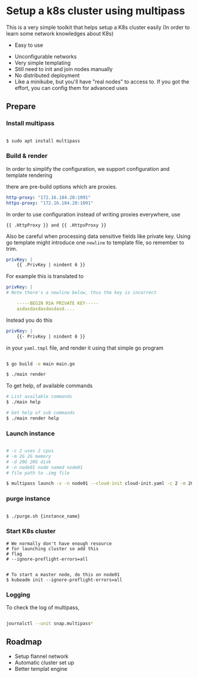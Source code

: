 # Setup a k8s cluster using multipass

This is a very simple toolkit that helps setup a K8s cluster easily (In order to learn some network knowledges about K8s)

+ Easy to use
- Unconfigurable networks
- Very simple templating
- Still need to init and join nodes manually
- No distributed deployment
- Like a minikube, but you'll have "real nodes" to access to. If you got the effort, you can config them for advanced uses

## Prepare

### Install multipass

```bash

$ sudo apt install multipass

```


### Build & render

In order to simplify the configuration, we support configuration
and template rendering

there are pre-build options which are proxies. 

```yaml
http-proxy: "172.16.184.20:1091"
https-proxy: "172.16.184.20:1091"
```

In order to use configuration instead of writing proxies everywhere, use 

```
{{ .HttpProxy }} and {{ .HttpsProxy }}
```

Also be careful when processing data sensitive fields like private key. Using go template might introduce one `newline` to template file, so remember to trim. 

```yaml
privKey: |
    {{ .PrivKey | nindent 6 }}
```
For example this is translated to 

```yaml
privKey: |
# Note there's a newline below, thus the key is incorrect

    -----BEGIN RSA PRIVATE KEY-----
    asdasdasdasdasdasd....
```

Instead you do this

```yaml
privKey: |
    {{- PrivKey | nindent 6 }}
```

in your `yaml.tmpl` file, and render it using that simple go program

```bash

$ go build -o main main.go

$ ./main render

```

To get help, of available commands

```bash
# List available commands
$ ./main help

# Get help of sub commands
$ ./main render help

```


### Launch instance

```bash

# -c 2 uses 2 cpus
# -m 2G 2G memory
# -d 20G 20G disk
# -n node01 node named node01
# file path to .img file

$ multipass launch -v -n node01 --cloud-init cloud-init.yaml -c 2 -m 2G -d 20G file:///home/temp/u_20.04.img
```

### purge instance

```bash

$ ./purge.sh {instance_name}
```




### Start K8s cluster


```
# We normally don't have enough resource
# for launching cluster so add this 
# flag
# --ignore-preflight-errors=all


# To start a master node, do this on node01
$ kubeadm init --ignore-preflight-errors=all
```

### Logging

To check the log of multipass,

```bash

journalctl --unit snap.multipass*

```

## Roadmap

- Setup flannel network
- Automatic cluster set up
- Better templat engine